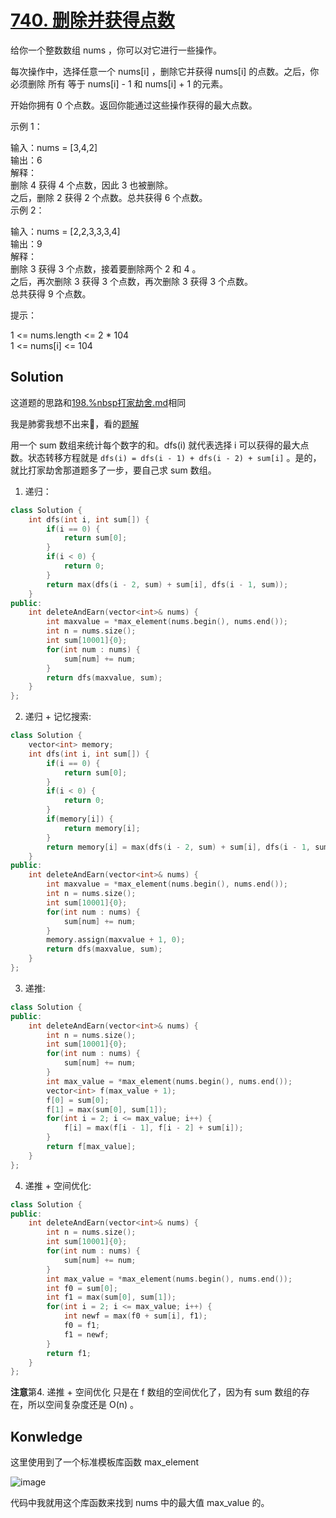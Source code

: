 # [740. 删除并获得点数](https://leetcode.cn/problems/delete-and-earn/description/)
给你一个整数数组 nums ，你可以对它进行一些操作。

每次操作中，选择任意一个 nums[i] ，删除它并获得 nums[i] 的点数。之后，你必须删除 所有 等于 nums[i] - 1 和 nums[i] + 1 的元素。

开始你拥有 0 个点数。返回你能通过这些操作获得的最大点数。

 

示例 1：

输入：nums = [3,4,2]  
输出：6  
解释：  
删除 4 获得 4 个点数，因此 3 也被删除。  
之后，删除 2 获得 2 个点数。总共获得 6 个点数。  
示例 2：  

输入：nums = [2,2,3,3,3,4]  
输出：9  
解释：  
删除 3 获得 3 个点数，接着要删除两个 2 和 4 。  
之后，再次删除 3 获得 3 个点数，再次删除 3 获得 3 个点数。  
总共获得 9 个点数。  
 

提示：

1 <= nums.length <= 2 * 104  
1 <= nums[i] <= 104

## Solution
这道题的思路和[198.%nbsp打家劫舍.md](./198.nbsp打家劫舍.md)相同

我是肺雾我想不出来🥲，看的[题解](https://leetcode.cn/problems/delete-and-earn/solutions/2793281/ling-shen-ti-dan-da-qia-liao-zhi-jie-xia-c2ql)

用一个 sum 数组来统计每个数字的和。dfs(i) 就代表选择 i 可以获得的最大点数。状态转移方程就是 ` dfs(i) = dfs(i - 1) + dfs(i - 2) + sum[i] ` 。是的，就比打家劫舍那道题多了一步，要自己求 sum 数组。

1. 递归：
```cpp
class Solution {
    int dfs(int i, int sum[]) {
        if(i == 0) {
            return sum[0];
        }
        if(i < 0) {
            return 0;
        }
        return max(dfs(i - 2, sum) + sum[i], dfs(i - 1, sum));
    }
public:
    int deleteAndEarn(vector<int>& nums) {
        int maxvalue = *max_element(nums.begin(), nums.end());
        int n = nums.size();
        int sum[10001]{0};
        for(int num : nums) {
            sum[num] += num;
        }
        return dfs(maxvalue, sum);
    }
};
```
2. 递归 + 记忆搜索:
```cpp
class Solution {
    vector<int> memory;
    int dfs(int i, int sum[]) {
        if(i == 0) {
            return sum[0];
        }
        if(i < 0) {
            return 0;
        }
        if(memory[i]) {
            return memory[i];
        }
        return memory[i] = max(dfs(i - 2, sum) + sum[i], dfs(i - 1, sum));
    }
public:
    int deleteAndEarn(vector<int>& nums) {
        int maxvalue = *max_element(nums.begin(), nums.end());
        int n = nums.size();
        int sum[10001]{0};
        for(int num : nums) {
            sum[num] += num;
        }
        memory.assign(maxvalue + 1, 0);
        return dfs(maxvalue, sum);
    }
};
```
3. 递推:
```cpp
class Solution {
public:
    int deleteAndEarn(vector<int>& nums) {
        int n = nums.size();
        int sum[10001]{0};
        for(int num : nums) {
            sum[num] += num;
        }
        int max_value = *max_element(nums.begin(), nums.end());
        vector<int> f(max_value + 1);
        f[0] = sum[0];
        f[1] = max(sum[0], sum[1]);
        for(int i = 2; i <= max_value; i++) {
            f[i] = max(f[i - 1], f[i - 2] + sum[i]);
        }
        return f[max_value];
    }
};
```
4. 递推 + 空间优化:
```cpp
class Solution {
public:
    int deleteAndEarn(vector<int>& nums) {
        int n = nums.size();
        int sum[10001]{0};
        for(int num : nums) {
            sum[num] += num;
        }
        int max_value = *max_element(nums.begin(), nums.end());
        int f0 = sum[0];
        int f1 = max(sum[0], sum[1]);
        for(int i = 2; i <= max_value; i++) {
            int newf = max(f0 + sum[i], f1);
            f0 = f1;
            f1 = newf;
        }
        return f1;
    }
};
```
**注意**第4. 递推 + 空间优化 只是在 f 数组的空间优化了，因为有 sum 数组的存在，所以空间复杂度还是 O(n) 。
## Konwledge
这里使用到了一个标准模板库函数 max_element 

![image](https://github.com/user-attachments/assets/7f0c6257-b8f1-49ff-87eb-03f18602d48c)

代码中我就用这个库函数来找到 nums 中的最大值 max_value 的。
